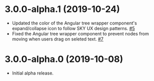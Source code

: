 # 3.0.0-alpha.1 (2019-10-24)

- Updated the color of the Angular tree wrapper component's expand/collapse icon to follow SKY UX design patterns. [#5](https://github.com/blackbaud/skyux-angular-tree-component/pull/5)
- Fixed the Angular tree wrapper component to prevent nodes from moving when users drag on seleted text. [#7](https://github.com/blackbaud/skyux-angular-tree-component/pull/7)

# 3.0.0-alpha.0 (2019-10-08)

- Initial alpha release.
